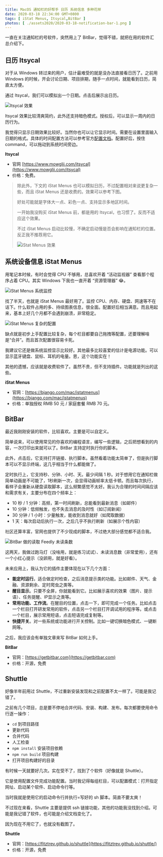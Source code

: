 ```yaml
---
title: MacOS 通知栏的好帮手 日历 系统信息 多种花样
date: 2020-03-18 22:34:00 GMT+0800
tags: [ iStat Menus, Itsycal,BitBar ]
photos: [ ./assets2020/2020-03-18-notification-bar-1.png ]
---
```


一直在关注通知栏的号软件，突然用上了 BitBar，觉得不错，就把在用的软件汇总介绍下。

<!-- truncate -->

## 日历 Itsycal

对于从 Windows 转过来的用户，估计最难受的就是没办法直接看日历了。之前用 Windows 的时候，开会讨论日期、项目排期，随手一点时间，就能看到日历，简直太方便。

通过 Itsycal，我们可以模拟出一个日期。点击后展示出日历。

![Itsycal 效果](./assets2020/2020-03-18-notification-bar-1.png)

Itsycal 效果比较清爽简约，此外还支持暗色模式。授权后，可以显示一周内的日历行为。

我觉得只显示日期效果比较好。当然你也可以让它显示时间。需要在设置里面输入日期的格式。具体的时间配置方法可以参考官方[配置文档](https://www.mowglii.com/itsycal/datetime.html)。配置好后，按住 <key>command</key>，可以拖动到系统时间旁边。

**Itsycal**

* 官网 [https://www.mowglii.com/itsycal](https://www.mowglii.com/itsycal)
* 价格：免费。

> 除此外，下文的 iStat Menus 也可以模拟日历，不过配置相对来说更复杂一些，而且 iStat Menus 还是收费的。效果可以参考下图。
>
> 好处可能就是字体大一点、彩色一点、支持显示多地区时间。
>
> 一开始我没购买 iStat Menus 前，都是用的 Itsycal，也习惯了。反而不适应这个效果。
>
> 不过 iStat Menus 启动比较慢，不确定启动慢是否会影响在通知栏的位置。反正我不推荐用它。
>
> ![iStat Menus 效果](./assets2020/2020-03-18-notification-bar-2.png)

## 系统设备信息 iStat Menus

用笔记本时候，有时会觉得 CPU 不够用，总喜欢开着 “活动监视器” 查看那个程序占着 CPU。其实 Windows 下我也一直开着 “资源管理器” 😂。

![iStat Menus 系统监控](./assets2020/2020-03-18-notification-bar-3.png)

找了半天，也就是 iStat Menus 最好用了。监控 CPU、内存、硬盘、网速等不在话下。什么软件占用的多、持续图表信息，很全面。配置好后相当满意。而且用起来，基本上好几个月都不会遇到崩溃，非常稳定。

![iStat Menus 复杂的配置](./assets2020/2020-03-18-notification-bar-4.png)

缺点就是初步上手配置比较复杂，每个栏目都要自己拖拽等配置，还要理解啥是“合并”。而且首次配置很容易卡死。

我建议它还是做系统监控显示比较好。其他最多比较喜爱的估计是电源功能。可以显示蓝牙键盘、鼠标、耳机的电量。恩，这个功能实在！

其他的遗憾，应该就是收费软件了。虽然不贵，但不支持插件。功能就是列出的这些。

**iStat Menus**

* 官网：[https://bjango.com/mac/istatmenus](https://bjango.com/mac/istatmenus)
* 价格：单独授权 RMB 50 元 / 家庭套餐 RMB 70 元。

## BitBar

最近我刚刚安装的软件，比较喜欢。主要是可以自定义。

简单说来，可以使用常见的你喜欢的编程语言，编写一些逻辑，之后把想看到的内容，一次打印出来就可以了。BitBar 支持定时执行你的脚本。

此外，点击后，它支持打开链接、执行脚本。虽然看着功能太简单了，但是执行脚本可以不显示终端，这几乎相当于什么都能做了。

定时执行上，它支持秒、分钟、小时、天。最少间隔 1 秒。对于想用它在通知栏做简单动画是不可能了，1秒刷新一次，会显得动画帧率太低卡顿。而且每次执行，看样子会重新从硬盘读取脚本，这么频繁感觉不太好。我认为合理的时间间隔应该和需求有关，主要分布在四个频率上：

* 10 秒 / 1 分钟：高频，第一时间刷新，总能看到最新消息（如邮件）
* 10 分钟：低频触发，也不失去消息的及时性（如订阅新闻）
* 30 分钟 / 1 小时：少量触发，能收到消息就好（如爬取数据）
* 1 天：每次启动后执行一次，之后几乎不执行刷新（如展示个性内容）

社区还算丰富，官网也提供了不少现成的脚本，不过绝大部分感觉都不适合我。

![BitBar 做的读取 Feedly 未读条数](./assets2020/2020-03-18-notification-bar-5.png)

这两天，我做过跑马灯（没啥用，就是练习试试）、未读消息数（非常爱用），还有一个小红心提示（没卵用，就是好看）。

未来应用上，我认为它的插件主要体现在以下几个方面：

* **能定时运行**。适合做定时检查，之后消息提示类的功能。比如邮件、天气、金融、资源剩余、定时爬虫之类等。
* **醒目显示**。只要不全屏，你就能看到它。比如展示喜欢的效果（图片、提示语）、任务提醒、IP显示之类等。
* **常用功能、工作流**。在醒目的位置，点击一下，即可完成一个任务。比如点击一个栏目打开研发常用的软件，点击另一个栏目打开调试用的程序等。或点击一个栏目，展示常用短语，点击短语完成复制等。
* **快捷开关**。对一些系统或功能进行开关控制。比如一键切换暗色模式、一键断网等。

之后，我应该会有单独文章来写 BitBar 如何上手。

**BitBar**

* 官网：[https://getbitbar.com](https://getbitbar.com)
* 价格：开源，免费

## Shuttle

好像半年前用过 Shuttle，不过重新安装发现和之前配置不太一样了。可能是我记错了。

之前有几个项目，总是要不停地合并代码、安装、构建、发布。每次都要使用命令行逐一操作：

* `cd` 到项目路径
* 更新代码
* 合并代码
* 人工检查
* `npm install` 安装项目依赖
* `npm run build` 项目构建
* 打开项目构建好的目录

有时候一天就要好几次。实在受不了，找到了个软件（好像就是 Shuttle）。

它是使用配置文件完成功能配置。当时我记得每组栏目，可以配置模式：打开指定网址、启动某个软件、启动命令行等。

当时我就是使用它的启动命令行并执行=写好的 sh 脚本。简直不要太爽！

不过现在来看，Shuttle 主要是提供 ssh 链接功能，其他的功能我没找到介绍。可能是我记错了软件，也可能是介绍文档变化了。

因为现在不用它了，也就没有截图了。

**Shuttle**

* 官网：[https://fitztrev.github.io/shuttle](https://fitztrev.github.io/shuttle/)
* 价格：开源，免费
